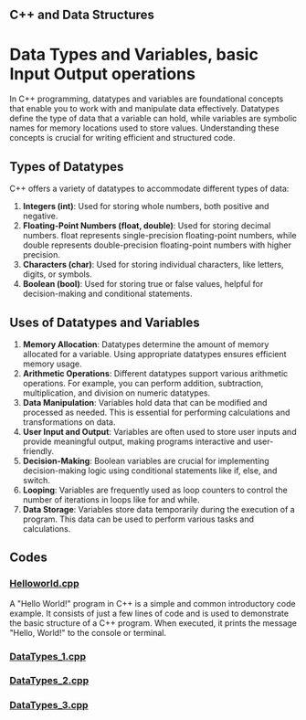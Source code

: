 ## C++ and Data Structures 
# Data Types and Variables, basic Input Output operations

In C++ programming, datatypes and variables are foundational concepts that enable you to work with and manipulate data effectively. Datatypes define the type of data that a variable can hold, while variables are symbolic names for memory locations used to store values. Understanding these concepts is crucial for writing efficient and structured code.

## Types of Datatypes
C++ offers a variety of datatypes to accommodate different types of data:

1. **Integers (int)**: Used for storing whole numbers, both positive and negative.
1. **Floating-Point Numbers (float, double)**: Used for storing decimal numbers. float represents single-precision floating-point numbers, while double represents double-precision floating-point numbers with higher precision.
1. **Characters (char)**: Used for storing individual characters, like letters, digits, or symbols.
1. **Boolean (bool)**: Used for storing true or false values, helpful for decision-making and conditional statements.

## Uses of Datatypes and Variables
1. **Memory Allocation**: Datatypes determine the amount of memory allocated for a variable. Using appropriate datatypes ensures efficient memory usage.
1. **Arithmetic Operations**: Different datatypes support various arithmetic operations. For example, you can perform addition, subtraction, multiplication, and division on numeric datatypes.
1. **Data Manipulation**: Variables hold data that can be modified and processed as needed. This is essential for performing calculations and transformations on data.
1. **User Input and Output**: Variables are often used to store user inputs and provide meaningful output, making programs interactive and user-friendly.
1. **Decision-Making**: Boolean variables are crucial for implementing decision-making logic using conditional statements like if, else, and switch.
1. **Looping**: Variables are frequently used as loop counters to control the number of iterations in loops like for and while.
1. **Data Storage**: Variables store data temporarily during the execution of a program. This data can be used to perform various tasks and calculations.

## Codes
### [Helloworld.cpp](https://github.com/Nithish-1804/Data-Types-and-Variables/blob/main/Helloworld%20%20(11-07).cpp)
A "Hello World!" program in C++ is a simple and common introductory code example. It consists of just a few lines of code and is used to demonstrate the basic structure of a C++ program. When executed, it prints the message "Hello, World!" to the console or terminal.

### [DataTypes_1.cpp](https://github.com/Nithish-1804/Data-Types-and-Variables/blob/main/DataTypes_1%20(13-07).cpp)


### [DataTypes_2.cpp](https://github.com/Nithish-1804/Data-Types-and-Variables/blob/main/DataTypes_2%20(13-07).cpp)


### [DataTypes_3.cpp](https://github.com/Nithish-1804/Data-Types-and-Variables/blob/main/DataTypes_3%20(13-07).cpp)


